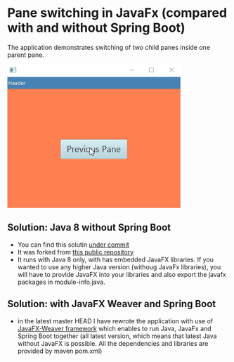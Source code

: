 # Pane switching in JavaFx (compared with and without Spring Boot)
The application demonstrates switching of two child panes inside one parent pane. 

![screenshot](doc/img/screenshot.gif)
## Solution: Java 8 without Spring Boot
* You can find this solutin [under commit](https://github.com/JinyKafe/JavaFx_pane_switching/commit/c22b7ca54e80a0fc8dfdac326db801038890bfe7)
* It was forked from [this public repository](https://gist.github.com/jewelsea/6460130)
* It runs with Java 8 only, with has embedded JavaFX libraries. If you wanted to use any higher Java version (withoug JavaFx libraries), you will have to provide JavaFX into your libraries and also export the javafx packages in module-info.java.

## Solution: with JavaFX Weaver and Spring Boot
* in the latest master HEAD I have rewrote the application with use of [JavaFX-Weaver framework](https://github.com/rgielen/javafx-weaver) which enables to run Java, JavaFx and Spring Boot together (all latest version, which means that latest Java without JavaFX is possible. All the dependencies and libraries are provided by maven pom.xml)


